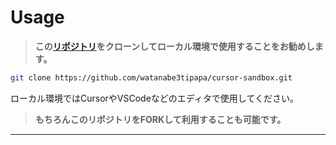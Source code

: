 # Usage

> **この[リポジトリ](https://github.com/watanabe3tipapa/cursor-sandbox)をクローンしてローカル環境で使用することをお勧めします。**


```bash
git clone https://github.com/watanabe3tipapa/cursor-sandbox.git
```

ローカル環境ではCursorやVSCodeなどのエディタで使用してください。


> **もちろんこのリポジトリをFORKして利用することも可能です。**

---